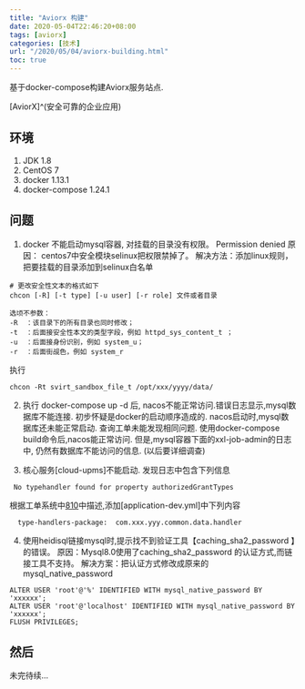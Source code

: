 ```yaml
---
title: "Aviorx 构建"
date: 2020-05-04T22:46:20+08:00
tags: [aviorx]
categories: [技术]
url: "/2020/05/04/aviorx-building.html"
toc: true
---
```



基于docker-compose构建Aviorx服务站点.

[AviorX]^(安全可靠的企业应用)
<!--more-->

## 环境

1. JDK 1.8
2. CentOS 7
3. docker 1.13.1
4. docker-compose 1.24.1

## 问题

1. docker 不能启动mysql容器, 对挂载的目录没有权限。 Permission denied
原因： centos7中安全模块selinux把权限禁掉了。
解决方法：添加linux规则，把要挂载的目录添加到selinux白名单
```
# 更改安全性文本的格式如下
chcon [-R] [-t type] [-u user] [-r role] 文件或者目录

选顷不参数： 
-R  ：该目录下的所有目录也同时修改； 
-t  ：后面接安全性本文的类型字段，例如 httpd_sys_content_t ； 
-u  ：后面接身份识别，例如 system_u； 
-r  ：后面街觇色，例如 system_r
```
执行
```
chcon -Rt svirt_sandbox_file_t /opt/xxx/yyyy/data/
```

2. 执行 docker-compose up -d 后, nacos不能正常访问.错误日志显示,mysql数据库不能连接.
 初步怀疑是docker的启动顺序造成的.  nacos启动时,mysql数据库还未能正常启动.
 查询工单未能发现相同问题.
 使用docker-compose build命令后,nacos能正常访问. 但是,mysql容器下面的xxl-job-admin的日志中, 仍然有数据库不能访问的信息. (以后要详细调查)

3. 核心服务[cloud-upms]不能启动.
 发现日志中包含下列信息
```
 No typehandler found for property authorizedGrantTypes
```
根据工单系统中[810](https://git.pig4cloud.com/pig/pigx/issues/810)中描述,添加[application-dev.yml]中下列内容
```
  type-handlers-package:  com.xxx.yyy.common.data.handler
```

4. 使用heidisql链接mysql时,提示找不到验证工具【caching_sha2_password 】的错误。
原因：Mysql8.0使用了caching_sha2_password 的认证方式,而链接工具不支持。
解决方案：把认证方式修改成原来的mysql_native_password
```
ALTER USER 'root'@'%' IDENTIFIED WITH mysql_native_password BY 'xxxxxx';
ALTER USER 'root'@'localhost' IDENTIFIED WITH mysql_native_password BY 'xxxxxx';
FLUSH PRIVILEGES;
```

## 然后

未完待续...